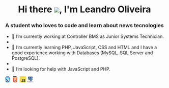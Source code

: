 
<h1 align="center">Hi there <img src="https://raw.githubusercontent.com/kaueMarques/kaueMarques/master/hi.gif" width="30px">, I'm Leandro Oliveira</h1>
<h3 align="center">A student who loves to code and learn about news tecnologies</h3>

- 🔭 I’m currently working at Controller BMS as Junior Systems Technician.
- 
- 🌱 I’m currently learning PHP, JavaScript, CSS and HTML and I have a good experience working with Databases (MySQL, SQL Server and PostgreSQL).
- 
- 🤔 I’m looking for help with JavaScript and PHP.


<p align="left">

<img src="https://raw.githubusercontent.com/devicons/devicon/master/icons/css3/css3-plain-wordmark.svg" alt="css3"  width="20" height="20"/>
<img src="https://raw.githubusercontent.com/devicons/devicon/master/icons/html5/html5-original-wordmark.svg" alt="html5"  width="20" height="20"/>
<img src="https://raw.githubusercontent.com/devicons/devicon/master/icons/javascript/javascript-original.svg" alt="javascript" width="20" height="20"/>
<img src="https://raw.githubusercontent.com/devicons/devicon/master/icons/postgresql/postgresql-original-wordmark.svg" alt="postgresql" width="20" height="20"/>
</p>

